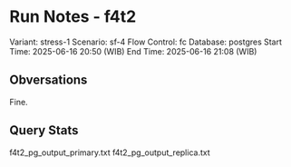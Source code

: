 # Run Notes - f4t2

Variant: stress-1
Scenario: sf-4
Flow Control: fc
Database: postgres
Start Time: 2025-06-16 20:50 (WIB)
End Time: 2025-06-16 21:08 (WIB)

## Obversations

Fine.

## Query Stats

f4t2_pg_output_primary.txt
f4t2_pg_output_replica.txt
